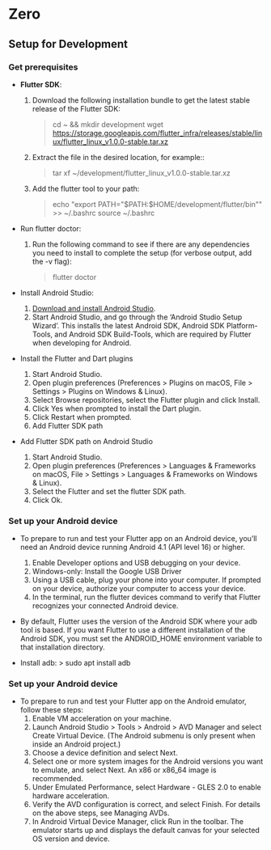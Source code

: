 # Zero

## Setup for Development

### Get prerequisites
- **Flutter SDK**:
  1. Download the following installation bundle to get the latest stable release of the Flutter SDK:
  	  > cd ~ && mkdir development
      > wget https://storage.googleapis.com/flutter_infra/releases/stable/linux/flutter_linux_v1.0.0-stable.tar.xz
  2. Extract the file in the desired location, for example::
      > tar xf ~/development/flutter_linux_v1.0.0-stable.tar.xz
  2. Add the flutter tool to your path:
	  > echo "export PATH=\"\$PATH:$HOME/development/flutter/bin\"" >> ~/.bashrc
	  > source ~/.bashrc

- Run flutter doctor:
  1. Run the following command to see if there are any dependencies you need to install to complete the setup (for verbose output, add the -v flag):
      > flutter doctor

- Install Android Studio:
  1. [Download and install Android Studio](https://developer.android.com/studio).
  2. Start Android Studio, and go through the ‘Android Studio Setup Wizard’. This installs the latest Android SDK, Android SDK Platform-Tools, and Android SDK Build-Tools, which are required by Flutter when developing for Android.

- Install the Flutter and Dart plugins
  1. Start Android Studio.
  2. Open plugin preferences (Preferences > Plugins on macOS, File > Settings > Plugins on Windows & Linux).
  3. Select Browse repositories, select the Flutter plugin and click Install.
  4. Click Yes when prompted to install the Dart plugin.
  5. Click Restart when prompted.
  6. Add Flutter SDK path

- Add Flutter SDK path on Android Studio
  1. Start Android Studio.
  2. Open plugin preferences (Preferences > Languages & Frameworks on macOS, File > Settings > Languages & Frameworks on Windows & Linux).
  3. Select the Flutter and set the flutter SDK path.
  4. Click Ok.

### Set up your Android device
- To prepare to run and test your Flutter app on an Android device, you’ll need an Android device running Android 4.1 (API level 16) or higher.
  1. Enable Developer options and USB debugging on your device.
  2. Windows-only: Install the Google USB Driver
  3. Using a USB cable, plug your phone into your computer. If prompted on your device, authorize your computer to access your device.
  4. In the terminal, run the flutter devices command to verify that Flutter recognizes your connected Android device.
- By default, Flutter uses the version of the Android SDK where your adb tool is based. If you want Flutter to use a different installation of the Android SDK, you must set the ANDROID_HOME environment variable to that installation directory.

- Install adb:
      > sudo apt install adb

### Set up your Android device
- To prepare to run and test your Flutter app on the Android emulator, follow these steps:
  1. Enable VM acceleration on your machine.
  2. Launch Android Studio > Tools > Android > AVD Manager and select Create Virtual Device. (The Android submenu is only present when inside an Android project.)
  3. Choose a device definition and select Next.
  4. Select one or more system images for the Android versions you want to emulate, and select Next. An x86 or x86_64 image is recommended.
  5. Under Emulated Performance, select Hardware - GLES 2.0 to enable hardware acceleration.
  6. Verify the AVD configuration is correct, and select Finish. For details on the above steps, see Managing AVDs.
  7. In Android Virtual Device Manager, click Run in the toolbar. The emulator starts up and displays the default canvas for your selected OS version and device.

